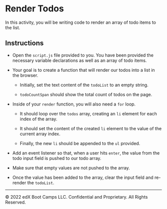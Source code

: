 # Render Todos

In this activity, you will be writing code to render an array of todo items to the list.

## Instructions

* Open the `script.js` file provided to you. You have been provided the necessary variable declarations as well as an array of todo items.

* Your goal is to create a function that will render our todos into a list in the browser.

  * Initially, set the text content of the `todoList` to an empty string.
  
  * `todoCountSpan` should show the total count of todos on the page.
  
* Inside of your `render` function, you will also need a `for` loop.

  * It should loop over the `todos` array, creating an `li` element for each index of the array.
  
  * It should set the content of the created `li` element to the value of the current array index.
  
  * Finally, the new `li` should be appended to the `ul` provided.

* Add an event listener so that, when a user hits `enter`, the value from the todo input field is pushed to our todo array.

* Make sure that empty values are not pushed to the array.

* Once the value has been added to the array, clear the input field and re-render the `todoList`.

---

© 2022 edX Boot Camps LLC. Confidential and Proprietary. All Rights Reserved.

